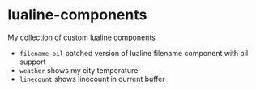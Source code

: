 # lualine-components

My collection of custom lualine components

- `filename-oil` patched version of lualine filename component with oil support
- `weather` shows my city temperature
- `linecount` shows linecount in current buffer
